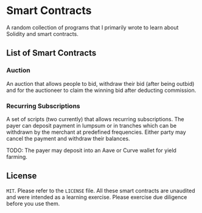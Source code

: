 # Smart Contracts

A random collection of programs that I primarily wrote to learn about Solidity and smart contracts.

## List of Smart Contracts

### Auction

An auction that allows people to bid, withdraw their bid (after being outbid) and for the auctioneer to claim the winning bid after deducting commission.

### Recurring Subscriptions

A set of scripts (two currently) that allows recurring subscriptions. The payer can deposit payment in lumpsum or in tranches which can be withdrawn by the merchant at predefined frequencies. Either party may cancel the payment and withdraw their balances.

TODO: The payer may deposit into an Aave or Curve wallet for yield farming.

## License

`MIT`. Please refer to the `LICENSE` file. All these smart contracts are unaudited and were intended as a learning exercise. Please exercise due diligence before you use them.
